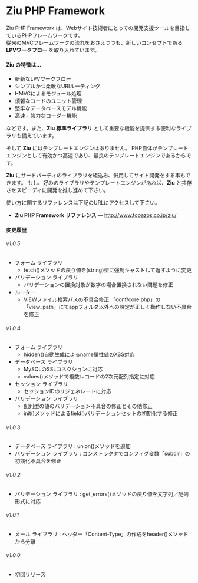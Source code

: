 # Ziu PHP Framework
Ziu PHP Framework は、Webサイト技術者にとっての開発支援ツールを目指しているPHPフレームワークです。  
従来のMVCフレームワークの流れをおさえつつも、新しいコンセプトである **LPVワークフロー** を取り入れています。

#### **Ziu** の特徴は...  

- 斬新なLPVワークフロー
- シンプルかつ柔軟なURIルーティング
- HMVCによるモジュール処理
- 煩雑なコードのユニット管理
- 堅牢なデータベースモデル機能
- 高速・強力なローダー機能

などです。また、**Ziu 標準ライブラリ** として重要な機能を提供する便利なライブラリも備えています。

そして **Ziu** にはテンプレートエンジンはありません。
PHP自体がテンプレートエンジンとして有効かつ高速であり、最良のテンプレートエンジンであるからです。

**Ziu** にサードパーティのライブラリを組込み、併用してサイト開発をする事もできます。
もし、好みのライブラリやテンプレートエンジンがあれば、**Ziu** と共存させスピーディに開発を推し進めて下さい。

使い方に関するリファレンスは下記のURLにアクセスして下さい。  
- **Ziu PHP Framework リファレンス** ― http://www.topazos.co.jp/ziu/


#### 変更履歴

###### v1.0.5

- フォーム ライブラリ
    - fetch()メソッドの戻り値を(string)型に強制キャストして返すように変更
- バリデーション ライブラリ
    - バリデーションの置換対象が数字の場合置換されない問題を修正
- ルーター
    - VIEWファイル検索パスの不具合修正 
     「conf/core.php」の「view_path」にてappフォルダ以外への設定が正しく動作しない不具合を修正

###### v1.0.4

- フォーム ライブラリ
    - hidden()自動生成によるname属性値のXSS対応
- データベース ライブラリ
    - MySQLのSSLコネクションに対応
    - values()メソッドで複数レコードの2次元配列指定に対応
- セッション ライブラリ
    - セッションIDのリジェネレートに対応
- バリデーション ライブラリ
    - 配列型の値のバリデーション不具合の修正とその他修正
    - init()メソッドによるfield()バリデーションセットの初期化する修正

###### v1.0.3

- データベース ライブラリ : union()メソッドを追加
- バリデーション ライブラリ : コンストラクタでコンフィグ変数「subdir」の初期化不具合を修正

###### v1.0.2

- バリデーション ライブラリ : get_errors()メソッドの戻り値を文字列／配列形式に対応

###### v1.0.1

- メール ライブラリ : ヘッダー「Content-Type」の作成をheader()メソッドから分離

###### v1.0.0

- 初回リリース

